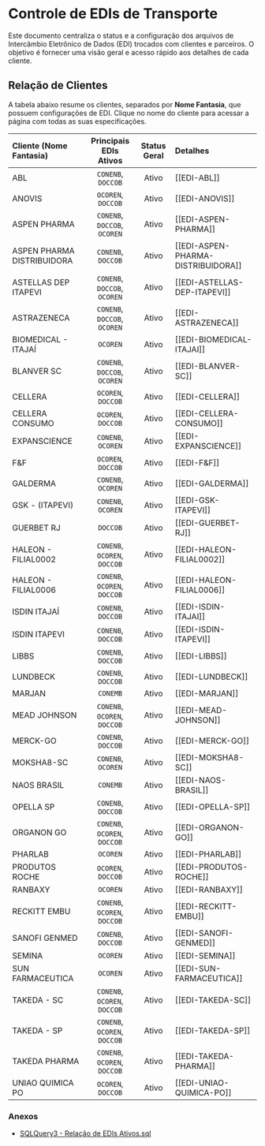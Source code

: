 # Controle de EDIs de Transporte

Este documento centraliza o status e a configuração dos arquivos de Intercâmbio Eletrônico de Dados (EDI) trocados com clientes e parceiros. O objetivo é fornecer uma visão geral e acesso rápido aos detalhes de cada cliente.

## Relação de Clientes

A tabela abaixo resume os clientes, separados por **Nome Fantasia**, que possuem configurações de EDI. Clique no nome do cliente para acessar a página com todas as suas especificações.

| Cliente (Nome Fantasia) | Principais EDIs Ativos | Status Geral | Detalhes |
| :--- | :---: | :---: | :--- |
| ABL | `CONENB`, `DOCCOB` | Ativo | [[EDI-ABL]] |
| ANOVIS | `OCOREN`, `DOCCOB` | Ativo | [[EDI-ANOVIS]] |
| ASPEN PHARMA | `CONENB`, `DOCCOB`, `OCOREN` | Ativo | [[EDI-ASPEN-PHARMA]] |
| ASPEN PHARMA DISTRIBUIDORA | `CONENB`, `DOCCOB` | Ativo | [[EDI-ASPEN-PHARMA-DISTRIBUIDORA]] |
| ASTELLAS DEP ITAPEVI | `CONENB`, `DOCCOB`, `OCOREN` | Ativo | [[EDI-ASTELLAS-DEP-ITAPEVI]] |
| ASTRAZENECA | `CONENB`, `DOCCOB`, `OCOREN` | Ativo | [[EDI-ASTRAZENECA]] |
| BIOMEDICAL - ITAJAÍ | `OCOREN` | Ativo | [[EDI-BIOMEDICAL-ITAJAI]] |
| BLANVER SC | `CONENB`, `DOCCOB`, `OCOREN` | Ativo | [[EDI-BLANVER-SC]] |
| CELLERA | `OCOREN`, `DOCCOB` | Ativo | [[EDI-CELLERA]] |
| CELLERA CONSUMO | `OCOREN`, `DOCCOB` | Ativo | [[EDI-CELLERA-CONSUMO]] |
| EXPANSCIENCE | `CONENB`, `OCOREN` | Ativo | [[EDI-EXPANSCIENCE]] |
| F&F | `OCOREN`, `DOCCOB` | Ativo | [[EDI-F&F]] |
| GALDERMA | `CONENB`, `OCOREN` | Ativo | [[EDI-GALDERMA]] |
| GSK - (ITAPEVI) | `CONENB`, `OCOREN` | Ativo | [[EDI-GSK-ITAPEVI]] |
| GUERBET RJ | `DOCCOB` | Ativo | [[EDI-GUERBET-RJ]] |
| HALEON - FILIAL0002 | `CONENB`, `OCOREN`, `DOCCOB` | Ativo | [[EDI-HALEON-FILIAL0002]] |
| HALEON - FILIAL0006 | `CONENB`, `OCOREN`, `DOCCOB` | Ativo | [[EDI-HALEON-FILIAL0006]] |
| ISDIN ITAJAÍ | `CONENB`, `DOCCOB` | Ativo | [[EDI-ISDIN-ITAJAI]] |
| ISDIN ITAPEVI | `CONENB`, `DOCCOB` | Ativo | [[EDI-ISDIN-ITAPEVI]] |
| LIBBS | `CONENB`, `DOCCOB` | Ativo | [[EDI-LIBBS]] |
| LUNDBECK | `CONENB`, `DOCCOB` | Ativo | [[EDI-LUNDBECK]] |
| MARJAN | `CONEMB` | Ativo | [[EDI-MARJAN]] |
| MEAD JOHNSON | `CONENB`, `OCOREN`, `DOCCOB` | Ativo | [[EDI-MEAD-JOHNSON]] |
| MERCK-GO | `CONENB`, `DOCCOB` | Ativo | [[EDI-MERCK-GO]] |
| MOKSHA8-SC | `CONENB`, `OCOREN` | Ativo | [[EDI-MOKSHA8-SC]] |
| NAOS BRASIL | `CONEMB` | Ativo | [[EDI-NAOS-BRASIL]] |
| OPELLA SP | `CONENB`, `DOCCOB` | Ativo | [[EDI-OPELLA-SP]] |
| ORGANON GO | `CONENB`, `OCOREN`, `DOCCOB` | Ativo | [[EDI-ORGANON-GO]] |
| PHARLAB | `OCOREN` | Ativo | [[EDI-PHARLAB]] |
| PRODUTOS ROCHE | `OCOREN`, `DOCCOB` | Ativo | [[EDI-PRODUTOS-ROCHE]] |
| RANBAXY | `OCOREN` | Ativo | [[EDI-RANBAXY]] |
| RECKITT EMBU | `CONENB`, `OCOREN`, `DOCCOB` | Ativo | [[EDI-RECKITT-EMBU]] |
| SANOFI GENMED | `CONENB`, `DOCCOB` | Ativo | [[EDI-SANOFI-GENMED]] |
| SEMINA | `OCOREN` | Ativo | [[EDI-SEMINA]] |
| SUN FARMACEUTICA | `OCOREN` | Ativo | [[EDI-SUN-FARMACEUTICA]] |
| TAKEDA - SC | `CONENB`, `OCOREN`, `DOCCOB` | Ativo | [[EDI-TAKEDA-SC]] |
| TAKEDA - SP | `CONENB`, `OCOREN`, `DOCCOB` | Ativo | [[EDI-TAKEDA-SP]] |
| TAKEDA PHARMA | `CONENB`, `OCOREN`, `DOCCOB` | Ativo | [[EDI-TAKEDA-PHARMA]] |
| UNIAO QUIMICA PO | `OCOREN`, `DOCCOB` | Ativo | [[EDI-UNIAO-QUIMICA-PO]] |

### Anexos

*  [SQLQuery3 - Relação de EDIs Ativos.sql](/download?token=__TOKEN_PLACEHOLDER__&download=SQLQuery3_-_Relacao_de_EDIs_Ativos.sql&token=eyJhbGciOiJIUzI1NiIsInR5cCI6IkpXVCJ9.eyJzIjoid2lkc29uLmFyYXVqbyIsImUiOjE3NTM5MDg0MzV9.-wgsJe_yOhJ8IIqTIzNRVc-ABHoO4V0XwwQM4XY_3qU)